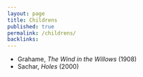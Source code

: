 ```yaml
---
layout: page
title: Childrens
published: true
permalink: /childrens/
backlinks: 
---
```


* Grahame, _The Wind in the Willows_ (1908) 
* Sachar, _Holes_ (2000) 

